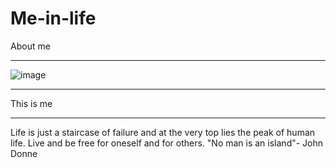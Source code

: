 # Me-in-life
About me

---

![image](https://user-images.githubusercontent.com/118531367/202975505-0636edc9-2b11-4659-8e37-6ac431f4cb17.png)

---

This is me

---

Life is just a staircase of failure and at the very top lies the peak of human life. Live and be free for oneself and for others. "No man is an island"- John Donne
